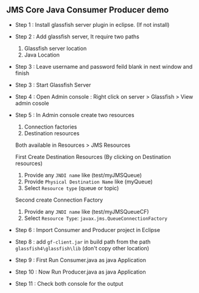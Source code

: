 ## JMS Core Java Consumer Producer demo

- Step 1 : Install glassfish server plugin in eclipse. (If not install)
- Step 2 : Add glassfish server, It require two paths 
	1. Glassfish server location
	2. Java Location
- Step 3 : Leave username and password feild blank in next window and finish
- Step 3 : Start Glassfish Server
- Step 4 : Open Admin console : Right click on server > Glassfish > View admin cosole
- Step 5 : In Admin console create two resources
	1. Connection factories
	2. Destination resources
	
	Both available in Resources > JMS Resources
	
	First Create Destination Resources (By clicking on Destination resources)
	1. Provide any `JNDI name` like (test/myJMSQueue)
	2. Provide `Physical Destination Name`  like (myQueue)
	3. Select `Resource type` (queue or topic)
	
	Second create Connection Factory
	1. Provide any `JNDI name` like (test/myJMSQueueCF)
	2. Select `Resource Type`: `javax.jms.QueueConnectionFactory`
	
- Step 6 : Import Consumer and Producer project in Eclipse
- Step 8 : add `gf-client.jar` in build path from the path `glassfish4\glassfish\lib` (don't copy other location)
- Step 9 : First Run Consumer.java as java Application
- Step 10 : Now Run Producer.java as java Application
- Step 11 : Check both console for the output
